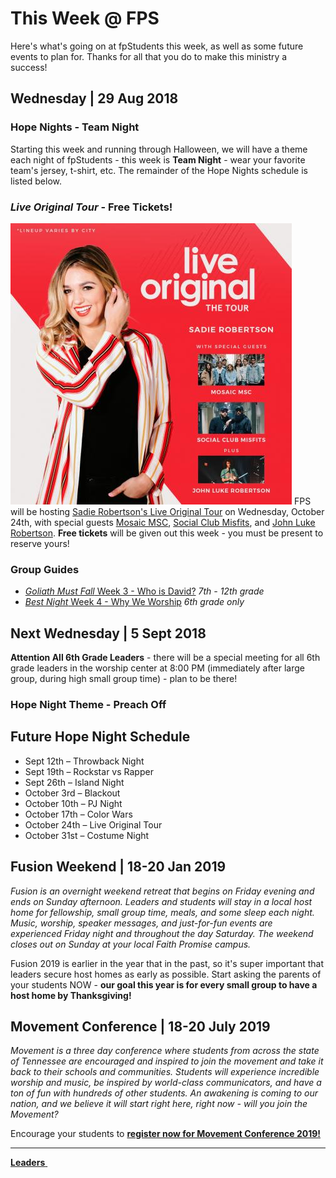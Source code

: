 # This Week @ FPS  
Here's what's going on at fpStudents this week, as well as some future events to plan for. Thanks for all that you do to make this ministry a success!

## Wednesday | 29 Aug 2018  

### Hope Nights - Team Night
Starting this week and running through Halloween, we will have a theme each night of fpStudents - this week is **Team Night** - wear your favorite team's jersey, t-shirt, etc. The remainder of the Hope Nights schedule is listed below.

### *Live Original Tour* - Free Tickets!
![Sadie Robertson's Live Original Tour](liveoriginal.jpg)
FPS will be hosting [Sadie Robertson's Live Original Tour](https://liveoriginal.com/) on Wednesday, October 24th, with special guests [Mosaic MSC](https://www.mosaicmsc.com/), [Social Club Misfits](http://www.socialclubmisfits.com/), and [John Luke Robertson](http://duckcommander.com/meet-the-family/john-luke-robertson). **Free tickets** will be given out this week - you must be present to reserve yours!  

### Group Guides  
- [*Goliath Must Fall* Week 3 - Who is David?](guide.pdf) *7th - 12th grade*
- [*Best Night* Week 4 - Why We Worship](guide-6th.pdf) *6th grade only*

## Next Wednesday | 5 Sept 2018  
**Attention All 6th Grade Leaders** - there will be a special meeting for all 6th grade leaders in the worship center at 8:00 PM (immediately after large group, during high small group time) - plan to be there!  

### Hope Night Theme - Preach Off

## Future Hope Night Schedule  
- Sept 12th – Throwback Night
- Sept 19th – Rockstar vs Rapper
- Sept 26th – Island Night
- October 3rd – Blackout
- October 10th – PJ Night
- October 17th – Color Wars
- October 24th – Live Original Tour
- October 31st – Costume Night

## Fusion Weekend | 18-20 Jan 2019  
*Fusion is an overnight weekend retreat that begins on Friday evening and ends on Sunday afternoon. Leaders and students will stay in a local host home for fellowship, small group time, meals, and some sleep each night. Music, worship, speaker messages, and just-for-fun events are experienced Friday night and throughout the day Saturday. The weekend closes out on Sunday at your local Faith Promise campus.*  

Fusion 2019 is earlier in the year that in the past, so it's super important that leaders secure host homes as early as possible. Start asking the parents of your students NOW - **our goal this year is for every small group to have a host home by Thanksgiving!**  

## Movement Conference | 18-20 July 2019
*Movement is a three day conference where students from across the state of Tennessee are encouraged and inspired to join the movement and take it back to their schools and communities. Students will experience incredible worship and music, be inspired by world-class communicators, and have a ton of fun with hundreds of other students. An awakening is coming to our nation, and we believe it will start right here, right now - will you join the Movement?*  

Encourage your students to [**register now for Movement Conference 2019!**](https://movementconf.com/)

<!--End of Markdown Content-->
<script src="scripts.js"></script>

<!--Bottom Page Nav Buttons-->
<hr>
<a class="btn btn-default btn-sm" href="/leaders" role="button"><b>Leaders</b>&nbsp;<i class="fa fa-arrow-right"></i></a>
